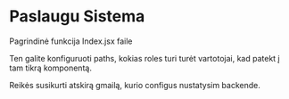 # Paslaugu Sistema

Pagrindinė funkcija Index.jsx faile

Ten galite konfiguruoti paths, kokias roles turi turėt vartotojai, kad patekt į tam tikrą komponentą.

Reikės susikurti atskirą gmailą, kurio configus nustatysim backende.
